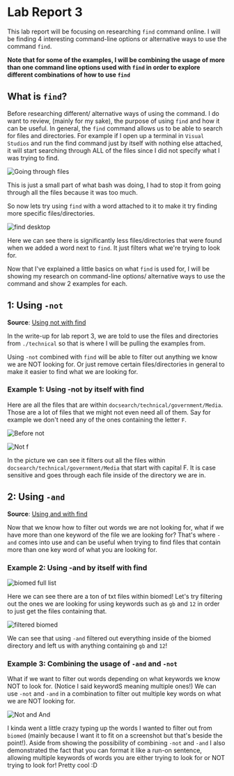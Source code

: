 # Lab Report 3
This lab report will be focusing on researching `find` command online. I will be finding 4 interesting command-line options or alternative ways to use the command `find`. 

**Note that for some of the examples, I will be combining the usage of more than one command line options used with `find` in order to explore different combinations of how to use `find`**

## What is `find`?
Before researching different/ alternative ways of using the command. I do want to review, (mainly for my sake), the purpose of using `find` and how it can be useful. In general, the `find` command allows us to be able to search for files and directories. For example if I open up a terminal in `Visual Studios` and run the find command just by itself with nothing else attached, it will start searching through ALL of the files since I did not specify what I was trying to find. 

![Going through files](/pictures/openfile.png)

This is just a small part of what bash was doing, I had to stop it from going through all the files because it was too much. 

So now lets try using `find` with a word attached to it to make it try finding more specific files/directories. 

![find desktop](/pictures/findesktop.png)

Here we can see there is significantly less files/directories that were found when we added a word next to `find`. It just filters what we're trying to look for. 

Now that I've explained a little basics on what `find` is used for, I will be showing my research on command-line options/ alternative ways to use the command and show 2 examples for each.

## 1: Using `-not`
**Source**: [Using not with find](https://adamtheautomator.com/bash-find/#Filtering_out_Files_with_the_-not_Operator)

In the write-up for lab report 3, we are told to use the files and directories from `./technical` so that is where I will be pulling the examples from. 

Using `-not` combined with `find` will be able to filter out anything we know we are NOT looking for. Or just remove certain files/directories in general to make it easier to find what we are looking for.

### Example 1: Using -not by itself with find

Here are all the files that are within `docsearch/technical/government/Media`. Those are a lot of files that we might not even need all of them. Say for example we don't need any of the ones containing the letter `F`. 

![Before not](pictures/fullgovpic.png)

![Not f](pictures/findnotf.png)

In the picture we can see it filters out all the files within `docsearch/technical/government/Media` that start with capital F. It is case sensitive and goes through each file inside of the directory we are in. 

## 2: Using `-and`
**Source**: [Using and with find](https://adamtheautomator.com/bash-find/#Combining_Two_Conditions_with_the_-and_Operator)

Now that we know how to filter out words we are not looking for, what if we have more than one keyword of the file we are looking for? That's where `-and` comes into use and can be useful when trying to find files that contain more than one key word of what you are looking for. 

### Example 2: Using -and by itself with find

![biomed full list](pictures/biomedfulllist.png)

Here we can see there are a ton of txt files within biomed! Let's try filtering out the ones we are looking for using keywords such as `gb` and `12` in order to just get the files containing that. 

![filtered biomed](pictures/findgb12.png)

We can see that using `-and` filtered out everything inside of the biomed directory and left us with anything containing `gb` and `12`! 

### Example 3: Combining the usage of `-and` and `-not`
What if we want to filter out words depending on what keywords we know NOT to look for. (Notice I said keywordS meaning multiple ones!) We can use `-not` and `-and` in a combination to filter out multiple key words on what we are NOT looking for. 

![Not and And](pictures/notand.png)

I kinda went a little crazy typing up the words I wanted to filter out from `biomed` (mainly because I want it to fit on a screenshot but that's beside the point!). Aside from showing the possibility of combining `-not` and `-and` I also demonstrated the fact that you can format it like a run-on sentence, allowing multiple keywords of words you are either trying to look for or NOT trying to look for! Pretty cool :D
